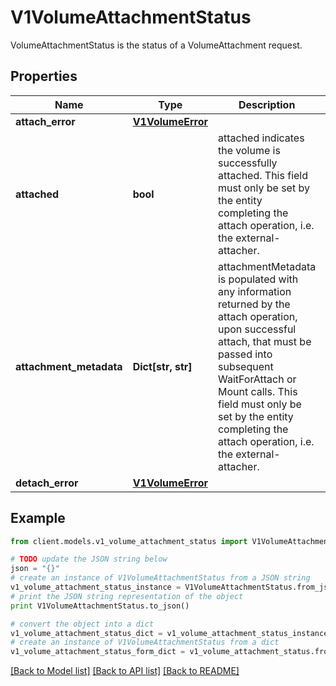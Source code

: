 # V1VolumeAttachmentStatus

VolumeAttachmentStatus is the status of a VolumeAttachment request.

## Properties
Name | Type | Description | Notes
------------ | ------------- | ------------- | -------------
**attach_error** | [**V1VolumeError**](V1VolumeError.md) |  | [optional] 
**attached** | **bool** | attached indicates the volume is successfully attached. This field must only be set by the entity completing the attach operation, i.e. the external-attacher. | 
**attachment_metadata** | **Dict[str, str]** | attachmentMetadata is populated with any information returned by the attach operation, upon successful attach, that must be passed into subsequent WaitForAttach or Mount calls. This field must only be set by the entity completing the attach operation, i.e. the external-attacher. | [optional] 
**detach_error** | [**V1VolumeError**](V1VolumeError.md) |  | [optional] 

## Example

```python
from client.models.v1_volume_attachment_status import V1VolumeAttachmentStatus

# TODO update the JSON string below
json = "{}"
# create an instance of V1VolumeAttachmentStatus from a JSON string
v1_volume_attachment_status_instance = V1VolumeAttachmentStatus.from_json(json)
# print the JSON string representation of the object
print V1VolumeAttachmentStatus.to_json()

# convert the object into a dict
v1_volume_attachment_status_dict = v1_volume_attachment_status_instance.to_dict()
# create an instance of V1VolumeAttachmentStatus from a dict
v1_volume_attachment_status_form_dict = v1_volume_attachment_status.from_dict(v1_volume_attachment_status_dict)
```
[[Back to Model list]](../README.md#documentation-for-models) [[Back to API list]](../README.md#documentation-for-api-endpoints) [[Back to README]](../README.md)


